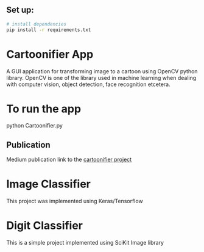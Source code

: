  ## Set up:
 ```bash
# install dependencies
pip install -r requirements.txt

```

# Cartoonifier App
A GUI application for transforming image to a cartoon using OpenCV python library.
OpenCV is one of the library used in machine learning when dealing with computer vision,
 object detection, face recognition etcetera.
 
 # To run the app
python Cartoonifier.py
 
 ## Publication
Medium publication link to the [cartoonifier project](https://medium.com/boundlessinfo/a-mini-project-with-opencv-in-python-cartoonify-an-image-d82b9ff6df70)


# Image Classifier
This project was implemented using Keras/Tensorflow


# Digit Classifier
This is a simple project implemented using SciKit Image library 
